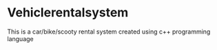 # Vehiclerentalsystem
This is a car/bike/scooty rental system created using c++ programming language
